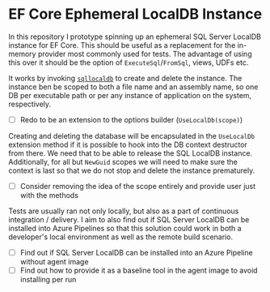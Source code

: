 # EF Core Ephemeral LocalDB Instance

In this repository I prototype spinning up an ephemeral SQL Server LocalDB instance for EF Core.
This should be useful as a replacement for the in-memory provider most commonly used for tests.
The advantage of using this over it should be the option of `ExecuteSql`/`FromSql`, views, UDFs etc.

It works by invoking [`sqllocaldb`](https://docs.microsoft.com/en-us/sql/tools/sqllocaldb-utility)
to create and delete the instance. The instance ben be scoped to both a file name and an assembly
name, so one DB per executable path or per any instance of application on the system, respectively.

- [ ] Redo to be an extension to the options builder (`UseLocalDb(scope)`)

Creating and deleting the database will be encapsulated in the `UseLocalDb` extension method if it
is possible to hook into the DB context destructor from there. We need that to be able to release
the SQL LocalDB instance. Additionally, for all but `NewGuid` scopes we will need to make sure the
context is last so that we do not stop and delete the instance prematurely.

- [ ] Consider removing the idea of the scope entirely and provide user just with the methods

Tests are usually ran not only locally, but also as a part of continuous integration / delivery.
I aim to also find out if SQL Server LocalDB can be installed into Azure Pipelines so that this
solution could work in both a developer's local environment as well as the remote build scenario.

- [ ] Find out if SQL Server LocalDB can be installed into an Azure Pipeline without agent image
- [ ] Find out how to provide it as a baseline tool in the agent image to avoid installing per run
